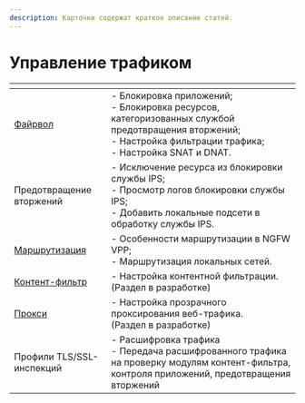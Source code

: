 ```yaml
---
description: Карточки содержат краткое описание статей.
---
```


# Управление трафиком

<table data-card-size="large" data-view="cards"><thead><tr><th></th><th></th></tr></thead><tbody><tr><td><a href="fairvol.md">Файрвол</a></td><td>- Блокировка приложений;<br>- Блокировка ресурсов, категоризованных службой предотвращения вторжений;<br>- Настройка фильтрации трафика;<br>- Настройка SNAT и DNAT.</td></tr><tr><td>Предотвращение вторжений</td><td>- Исключение ресурса из блокировки службы IPS;<br>- Просмотр логов блокировки службы IPS;<br>- Добавить локальные подсети в обработку службы IPS.</td></tr><tr><td><a href="routing.md">Маршрутизация</a></td><td>- Особенности маршрутизации в NGFW VPP;<br>- Маршрутизация локальных сетей.</td></tr><tr><td><a href="content-filter.md">Контент-фильтр</a></td><td>- Настройка контентной фильтрации. <br>(Раздел в разработке)</td></tr><tr><td><a href="proxy.md">Прокси</a></td><td>- Настройка прозрачного проксирования веб-трафика. <br>(Раздел в разработке)</td></tr><tr><td>Профили TLS/SSL-инспекций</td><td>- Расшифровка трафика<br>- Передача расшифрованного трафика на проверку модулям контент-фильтра, контроля приложений, предотвращения вторжений</td></tr></tbody></table>
